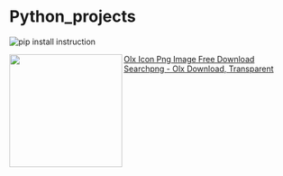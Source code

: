 # Python_projects
![pip install instruction](https://user-images.githubusercontent.com/82182989/226630656-e2937091-8d83-48ff-9c6e-094fed5b6491.jpg)


<a href="url"><img src="https://user-images.githubusercontent.com/82182989/226750124-eecd4aab-93ad-4840-81b8-a41bda82c16e.png" align="left" height="200" width="200" ></a>


<a href="https://www.kindpng.com/imgv/iTmooib_olx-icon-png-image-free-download-searchpng-olx/" target="_blank">Olx Icon Png Image Free Download Searchpng - Olx Download, Transparent
